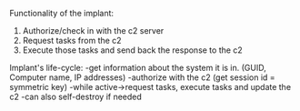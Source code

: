 Functionality of the implant:
1) Authorize/check in with the c2 server
2) Request tasks from the c2
3) Execute those tasks and send back the response to the c2

Implant's life-cycle:
-get information about the system it is in. (GUID, Computer name, IP addresses)
-authorize with the c2 (get session id = symmetric key)
-while active->request tasks, execute tasks and update the c2
-can also self-destroy if needed

